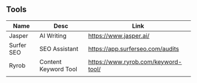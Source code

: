 ## Tools

| Name       | Desc                     | Link                             |
| ---------- | ------------------------ | -------------------------------- |
| Jasper     | AI Writing               | https://www.jasper.ai/           |
| Surfer SEO | SEO Assistant            | https://app.surferseo.com/audits |
| Ryrob      | Content Keyword Tool | https://www.ryrob.com/keyword-tool/
|            |                          |                                  |
